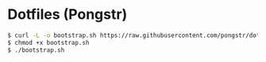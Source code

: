 Dotfiles (Pongstr)
===

```bash
$ curl -L -o bootstrap.sh https://raw.githubusercontent.com/pongstr/dotfiles/dev/bootstrap.sh;
$ chmod +x bootstrap.sh
$ ./bootstrap.sh
```
